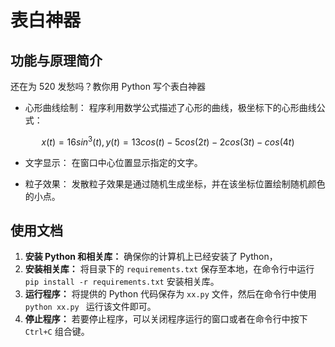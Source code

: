# 表白神器

## 功能与原理简介

还在为 520 发愁吗？教你用 Python 写个表白神器

- 心形曲线绘制： 程序利用数学公式描述了心形的曲线，极坐标下的心形曲线公式：

$$
x(t)=16sin^3(t), y(t)=13cos(t)-5cos(2t)-2cos(3t)-cos(4t)
$$

- 文字显示： 在窗口中心位置显示指定的文字。

- 粒子效果： 发散粒子效果是通过随机生成坐标，并在该坐标位置绘制随机颜色的小点。

## 使用文档

1. **安装 Python 和相关库：** 确保你的计算机上已经安装了 Python，
2. **安装相关库：** 将目录下的 `requirements.txt` 保存至本地，在命令行中运行 `pip install -r requirements.txt` 安装相关库。
3. **运行程序：** 将提供的 Python 代码保存为 `xx.py` 文件，然后在命令行中使用 `python xx.py ` 运行该文件即可。
4. **停止程序：** 若要停止程序，可以关闭程序运行的窗口或者在命令行中按下 `Ctrl+C` 组合键。